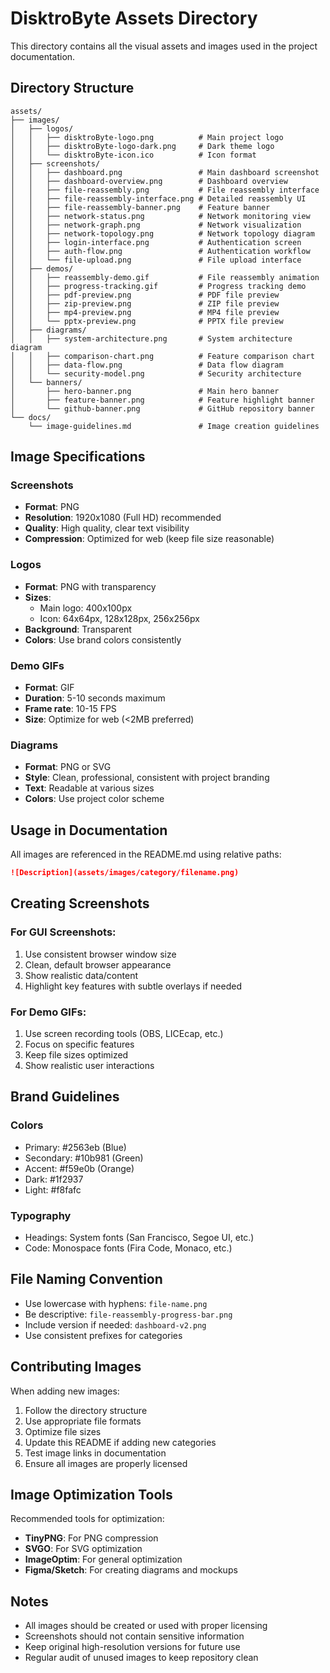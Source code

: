 # DisktroByte Assets Directory

This directory contains all the visual assets and images used in the project documentation.

## Directory Structure

```
assets/
├── images/
│   ├── logos/
│   │   ├── disktroByte-logo.png          # Main project logo
│   │   ├── disktroByte-logo-dark.png     # Dark theme logo
│   │   └── disktroByte-icon.ico          # Icon format
│   ├── screenshots/
│   │   ├── dashboard.png                 # Main dashboard screenshot
│   │   ├── dashboard-overview.png        # Dashboard overview
│   │   ├── file-reassembly.png           # File reassembly interface
│   │   ├── file-reassembly-interface.png # Detailed reassembly UI
│   │   ├── file-reassembly-banner.png    # Feature banner
│   │   ├── network-status.png            # Network monitoring view
│   │   ├── network-graph.png             # Network visualization
│   │   ├── network-topology.png          # Network topology diagram
│   │   ├── login-interface.png           # Authentication screen
│   │   ├── auth-flow.png                 # Authentication workflow
│   │   └── file-upload.png               # File upload interface
│   ├── demos/
│   │   ├── reassembly-demo.gif           # File reassembly animation
│   │   ├── progress-tracking.gif         # Progress tracking demo
│   │   ├── pdf-preview.png               # PDF file preview
│   │   ├── zip-preview.png               # ZIP file preview
│   │   ├── mp4-preview.png               # MP4 file preview
│   │   └── pptx-preview.png              # PPTX file preview
│   ├── diagrams/
│   │   ├── system-architecture.png       # System architecture diagram
│   │   ├── comparison-chart.png          # Feature comparison chart
│   │   ├── data-flow.png                 # Data flow diagram
│   │   └── security-model.png            # Security architecture
│   └── banners/
│       ├── hero-banner.png               # Main hero banner
│       ├── feature-banner.png            # Feature highlight banner
│       └── github-banner.png             # GitHub repository banner
└── docs/
    └── image-guidelines.md               # Image creation guidelines
```

## Image Specifications

### Screenshots
- **Format**: PNG
- **Resolution**: 1920x1080 (Full HD) recommended
- **Quality**: High quality, clear text visibility
- **Compression**: Optimized for web (keep file size reasonable)

### Logos
- **Format**: PNG with transparency
- **Sizes**: 
  - Main logo: 400x100px
  - Icon: 64x64px, 128x128px, 256x256px
- **Background**: Transparent
- **Colors**: Use brand colors consistently

### Demo GIFs
- **Format**: GIF
- **Duration**: 5-10 seconds maximum
- **Frame rate**: 10-15 FPS
- **Size**: Optimize for web (<2MB preferred)

### Diagrams
- **Format**: PNG or SVG
- **Style**: Clean, professional, consistent with project branding
- **Text**: Readable at various sizes
- **Colors**: Use project color scheme

## Usage in Documentation

All images are referenced in the README.md using relative paths:

```markdown
![Description](assets/images/category/filename.png)
```

## Creating Screenshots

### For GUI Screenshots:
1. Use consistent browser window size
2. Clean, default browser appearance
3. Show realistic data/content
4. Highlight key features with subtle overlays if needed

### For Demo GIFs:
1. Use screen recording tools (OBS, LICEcap, etc.)
2. Focus on specific features
3. Keep file sizes optimized
4. Show realistic user interactions

## Brand Guidelines

### Colors
- Primary: #2563eb (Blue)
- Secondary: #10b981 (Green)
- Accent: #f59e0b (Orange)
- Dark: #1f2937
- Light: #f8fafc

### Typography
- Headings: System fonts (San Francisco, Segoe UI, etc.)
- Code: Monospace fonts (Fira Code, Monaco, etc.)

## File Naming Convention

- Use lowercase with hyphens: `file-name.png`
- Be descriptive: `file-reassembly-progress-bar.png`
- Include version if needed: `dashboard-v2.png`
- Use consistent prefixes for categories

## Contributing Images

When adding new images:

1. Follow the directory structure
2. Use appropriate file formats
3. Optimize file sizes
4. Update this README if adding new categories
5. Test image links in documentation
6. Ensure all images are properly licensed

## Image Optimization Tools

Recommended tools for optimization:
- **TinyPNG**: For PNG compression
- **SVGO**: For SVG optimization
- **ImageOptim**: For general optimization
- **Figma/Sketch**: For creating diagrams and mockups

## Notes

- All images should be created or used with proper licensing
- Screenshots should not contain sensitive information
- Keep original high-resolution versions for future use
- Regular audit of unused images to keep repository clean

